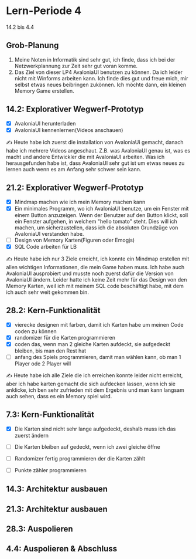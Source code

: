 # Lern-Periode 4

14.2 bis 4.4

## Grob-Planung

1. Meine Noten in Informatik sind sehr gut, ich finde, dass ich bei der Netzwerkplannung zur Zeit sehr gut voran komme.
2. Das Ziel von dieser LP4 AvaloniaUI benutzen zu können. Da ich leider nicht mit Winforms arbeiten kann. Ich finde dies gut und freue mich, mir selbst etwas neues beibringen zukönnen. Ich möchte dann, ein kleinen Memory Game erstellen.


## 14.2: Explorativer Wegwerf-Prototyp

- [x] AvaloniaUI herunterladen
- [x] AvaloniaUI kennenlernen(Videos anschauen) 

✍️ Heute habe ich zuerst die installation von AvaloniaUi gemacht, danach habe ich mehrere Videos angeschaut. Z.B. was AvaloniaUI genau ist, was es macht und andere Entwickler die mit AvaloniaUI arbeiten. Was ich herausgefunden habe ist, dass AvaloniaUI sehr gut ist um etwas neues zu lernen auch wenn es am Anfang sehr schwer sein kann.


## 21.2: Explorativer Wegwerf-Prototyp

- [x] Mindmap machen wie ich mein Memory machen kann
- [x] Ein minimales Programm, wo ich AvaloniaUI benutze, um ein Fenster mit einem Button anzuzeigen. Wenn der Benutzer auf den Button klickt, soll ein Fenster aufgehen, in
      welchem "hello tomato" steht. Dies will ich machen, um sicherzustellen, dass ich die absoluten Grundzüge von AvaloniaUI verstanden habe.
- [ ] Design von Memory Karten(Figuren oder Emogjs)
- [x] SQL Code arbeiten für LB

✍️ Heute habe ich nur 3 Ziele erreicht, ich konnte ein Mindmap erstellen mit allen wichtigen Informationen, die mein Game haben muss. Ich habe auch AvaloniaUI ausprobiert und musste noch zuerst dafür die Version
von AvaloniaUI ändern. Leider hatte ich keine Zeit mehr für das Design von den Memory Karten, weil ich mit meinem SQL code beschäftigt habe, mit dem ich auch sehr weit gekommen bin.


## 28.2: Kern-Funktionalität

- [x] vierecke designen mit farben, damit ich Karten habe um meinen Code coden zu können
- [x] randomizer für die Karten programmieren
- [x] coden das, wenn man 2 gleiche Karten aufdeckt, sie aufgedeckt bleiben, bis man den Rest hat
- [ ] anfang des Spiels programmieren, damit man wählen kann, ob man 1 Player ode 2 Player will 

✍️ Heute habe ich alle Ziele die ich erreichen konnte leider nicht erreicht, aber ich habe karten gemacht die sich aufdecken lassen, wenn ich sie anklicke, ich ben sehr zufrieden mit dem Ergebnis
und man kann langsam auch sehen, dass es ein Memory spiel wird.

## 7.3: Kern-Funktionalität
 
- [x] Die Karten sind nicht sehr lange aufgedeckt, deshalb muss ich das zuerst ändern
- [ ] Die Karten bleiben auf gedeckt, wenn ich zwei gleiche öffne
- [ ] Randomizer fertig programmieren der die Karten zählt
- [ ] Punkte zähler programmieren


## 14.3: Architektur ausbauen

## 21.3: Architektur ausbauen

## 28.3: Auspolieren

## 4.4: Auspolieren & Abschluss

